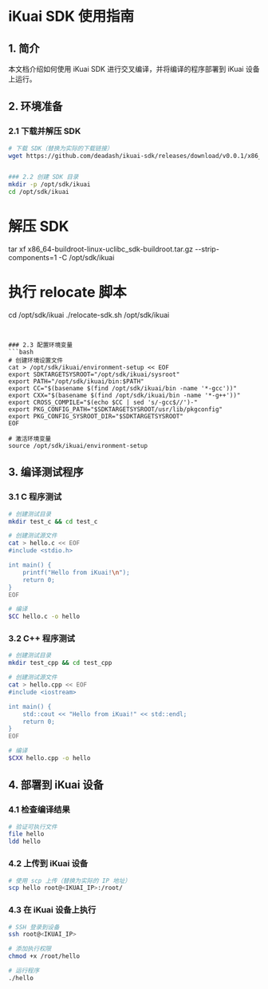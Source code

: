 # iKuai SDK 使用指南

## 1. 简介
本文档介绍如何使用 iKuai SDK 进行交叉编译，并将编译的程序部署到 iKuai 设备上运行。

## 2. 环境准备

### 2.1 下载并解压 SDK
```bash
# 下载 SDK（替换为实际的下载链接）
wget https://github.com/deadash/ikuai-sdk/releases/download/v0.0.1/x86_64-buildroot-linux-uclibc_sdk-buildroot.tar.gz


### 2.2 创建 SDK 目录
mkdir -p /opt/sdk/ikuai
cd /opt/sdk/ikuai
```

# 解压 SDK
tar xf x86_64-buildroot-linux-uclibc_sdk-buildroot.tar.gz --strip-components=1 -C /opt/sdk/ikuai

# 执行 relocate 脚本
cd /opt/sdk/ikuai
./relocate-sdk.sh /opt/sdk/ikuai
```


### 2.3 配置环境变量
```bash
# 创建环境设置文件
cat > /opt/sdk/ikuai/environment-setup << EOF
export SDKTARGETSYSROOT="/opt/sdk/ikuai/sysroot"
export PATH="/opt/sdk/ikuai/bin:$PATH"
export CC="$(basename $(find /opt/sdk/ikuai/bin -name '*-gcc'))"
export CXX="$(basename $(find /opt/sdk/ikuai/bin -name '*-g++'))"
export CROSS_COMPILE="$(echo $CC | sed 's/-gcc$//')-"
export PKG_CONFIG_PATH="$SDKTARGETSYSROOT/usr/lib/pkgconfig"
export PKG_CONFIG_SYSROOT_DIR="$SDKTARGETSYSROOT"
EOF

# 激活环境变量
source /opt/sdk/ikuai/environment-setup
```


## 3. 编译测试程序

### 3.1 C 程序测试
```bash
# 创建测试目录
mkdir test_c && cd test_c

# 创建测试源文件
cat > hello.c << EOF
#include <stdio.h>

int main() {
    printf("Hello from iKuai!\n");
    return 0;
}
EOF

# 编译
$CC hello.c -o hello
```


### 3.2 C++ 程序测试
```bash
# 创建测试目录
mkdir test_cpp && cd test_cpp

# 创建测试源文件
cat > hello.cpp << EOF
#include <iostream>

int main() {
    std::cout << "Hello from iKuai!" << std::endl;
    return 0;
}
EOF

# 编译
$CXX hello.cpp -o hello
```


## 4. 部署到 iKuai 设备

### 4.1 检查编译结果
```bash
# 验证可执行文件
file hello
ldd hello
```


### 4.2 上传到 iKuai 设备
```bash
# 使用 scp 上传（替换为实际的 IP 地址）
scp hello root@<IKUAI_IP>:/root/
```


### 4.3 在 iKuai 设备上执行
```bash
# SSH 登录到设备
ssh root@<IKUAI_IP>

# 添加执行权限
chmod +x /root/hello

# 运行程序
./hello
```
